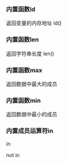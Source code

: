 ### 内置函数id

返回变量的内存地址 id()

### 内置函数len

返回字符串长度 len()

### 内置函数max

返回数据中最大的成员

### 内置函数min

返回数据中最小的成员

### 内置成员运算符in

in

not in